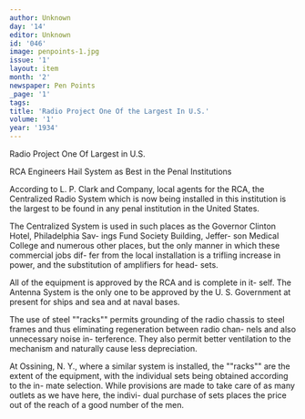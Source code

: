 ```yaml
---
author: Unknown
day: '14'
editor: Unknown
id: '046'
image: penpoints-1.jpg
issue: '1'
layout: item
month: '2'
newspaper: Pen Points
_page: '1'
tags:
title: 'Radio Project One Of the Largest In U.S.'
volume: '1'
year: '1934'
---
```

Radio Project One Of 
Largest in U.S. 

RCA Engineers Hail System
as Best in the Penal
Institutions

According to L. P. Clark and 
Company, local agents for the RCA, 
the Centralized Radio System
which is now being installed in this
institution is the largest to be
found in any penal institution in
the United States.

The Centralized System is used
in such places as the Governor 
Clinton Hotel, Philadelphia Sav-
ings Fund Society Building, Jeffer-
son Medical College and numerous
other places, but the only manner
in which these commercial jobs dif-
fer from the local installation is a
trifling increase in power, and the 
substitution of amplifiers for head-
sets.

All of the equipment is approved
by the RCA and is complete in it-
self. The Antenna System is the
only one to be approved by the
U. S. Government at present for
ships and sea and at naval bases. 

The use of steel ""racks"" permits 
grounding of the radio chassis to
steel frames and thus eliminating
regeneration between radio chan-
nels and also unnecessary noise in-
terference. They also permit better 
ventilation to the mechanism and
naturally cause less depreciation.

At Ossining, N. Y., where a
similar system is installed, the 
""racks"" are the extent of the 
equipment, with the individual sets
being obtained according to the in-
mate selection. While provisions
are made to take care of as many 
outlets as we have here, the indivi-
dual purchase of sets places the 
price out of the reach of a good 
number of the men.